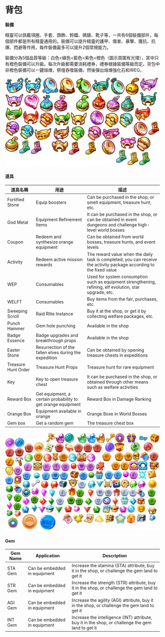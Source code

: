# 背包

**裝備**

精靈可以佩戴項圈、手套、頭飾、鈴鐺、碼錶、靴子等，一共有6個裝備部件，每個部件都是所有精靈通用的。裝備可以提升精靈的護甲、傷害、暴擊、魔抗、抗爆、閃避等作用，每件裝備最多可以提升2個常規能力。

裝備分為5個品質等級：白色<綠色<藍色<紫色<橙色（圖示周圍有光環），其中只有橙色裝備可以升級。每次升級都需要消耗禮券，禮券根據裝備等級而定。背包中非橙色裝備可以一鍵熔煉，祭壇吞噬裝備，然後彈出熔煉強化石和WEG。

![](../.gitbook/assets/Equipment.png)

#### **道具**

| 道具名稱                | 用途                                                           | 描述                                                                                                                   |
| ------------------- | ------------------------------------------------------------ | -------------------------------------------------------------------------------------------------------------------- |
| Fortified Stone     | Equip boosters                                               | Can be purchased in the shop, or smelt equipment, treasure hunt, etc.                                                |
| God Metal           | Equipment Refinement Items                                   | It can be purchased in the shop, or can be obtained in event dungeons and challenge high-level world bosses          |
| Coupon              | Redeem and synthesize orange equipment                       | Can be obtained from world bosses, treasure hunts, and event levels                                                  |
| Activity            | Redeem active mission rewards                                | The reward value when the daily task is completed, you can receive the activity package according to the fixed value |
| WEP                 | Consumables                                                  | Used for system consumption such as equipment strengthening, refining, elf evolution, star upgrade, etc.             |
| WELFT               | Consumables                                                  | Buy items from the fair, purchases, etc.                                                                             |
| Sweeping Scroll     | Raid Rlite Instance                                          | Buy it at the shop, or get it by collecting welfare packages, etc.                                                   |
| Punch Hammer        | Gem hole punching                                            | Available in the shop                                                                                                |
| Badge Essence       | Badge upgrades and breakthrough props                        | Available in the shop                                                                                                |
| Easter Stone        | Resurrection of the fallen elves during the expedition       | Can be obtained by opening treasure chests in expeditions                                                            |
| Treasure Hunt Order | Treasure Hunt Props                                          | Treasure hunt for rare equipment                                                                                     |
| Key                 | Key to open treasure chest                                   | It can be purchased in the shop, or obtained through other means such as welfare activities                          |
| Reward Box          | Get equipment, a certain probability to get orange equipment | Reward Box in Damage Ranking                                                                                         |
| Orange Box          | Equipment available in orange                                | Orange Boxe in World Bosses                                                                                          |
| Gem box             | Get a random gem                                             | The treasure chest box                                                                                               |

![](../.gitbook/assets/Prop.png)

#### Gem

| Gem Name | Application                  | Description                                                                                        |
| -------- | ---------------------------- | -------------------------------------------------------------------------------------------------- |
| STA Gem  | Can be embedded in equipment | Increase the stamina (STA) attribute, buy it in the shop, or challenge the gem land to get it      |
| STR Gem  | Can be embedded in equipment | Increase the strength (STR) attribute, buy it in the shop, or challenge the gem land to get it     |
| AGI Gem  | Can be embedded in equipment | Increase the agility (AGI) attribute, buy it in the shop, or challenge the gem land to get it      |
| INT Gem  | Can be embedded in equipment | Increase the intelligence (INT) attribute, buy it in the shop, or challenge the gem land to get it |
